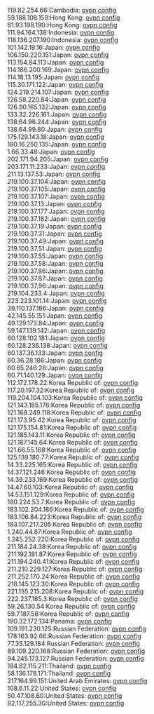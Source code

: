 119.82.254.66:Cambodia: [ovpn config](vpn/119_82_254_66.ovpn)  
59.188.108.159:Hong Kong: [ovpn config](vpn/59_188_108_159.ovpn)  
61.93.198.190:Hong Kong: [ovpn config](vpn/61_93_198_190.ovpn)  
111.94.164.138:Indonesia: [ovpn config](vpn/111_94_164_138.ovpn)  
118.136.207.190:Indonesia: [ovpn config](vpn/118_136_207_190.ovpn)  
101.142.19.16:Japan: [ovpn config](vpn/101_142_19_16.ovpn)  
106.150.220.151:Japan: [ovpn config](vpn/106_150_220_151.ovpn)  
113.154.84.113:Japan: [ovpn config](vpn/113_154_84_113.ovpn)  
114.186.200.169:Japan: [ovpn config](vpn/114_186_200_169.ovpn)  
114.18.13.195:Japan: [ovpn config](vpn/114_18_13_195.ovpn)  
115.30.171.122:Japan: [ovpn config](vpn/115_30_171_122.ovpn)  
124.219.214.107:Japan: [ovpn config](vpn/124_219_214_107.ovpn)  
126.58.220.84:Japan: [ovpn config](vpn/126_58_220_84.ovpn)  
126.90.165.132:Japan: [ovpn config](vpn/126_90_165_132.ovpn)  
133.32.226.161:Japan: [ovpn config](vpn/133_32_226_161.ovpn)  
138.64.96.244:Japan: [ovpn config](vpn/138_64_96_244.ovpn)  
138.64.99.80:Japan: [ovpn config](vpn/138_64_99_80.ovpn)  
175.129.143.18:Japan: [ovpn config](vpn/175_129_143_18.ovpn)  
180.16.250.135:Japan: [ovpn config](vpn/180_16_250_135.ovpn)  
1.66.33.48:Japan: [ovpn config](vpn/1_66_33_48.ovpn)  
202.171.94.205:Japan: [ovpn config](vpn/202_171_94_205.ovpn)  
203.171.11.233:Japan: [ovpn config](vpn/203_171_11_233.ovpn)  
211.13.137.53:Japan: [ovpn config](vpn/211_13_137_53.ovpn)  
219.100.37.104:Japan: [ovpn config](vpn/219_100_37_104.ovpn)  
219.100.37.105:Japan: [ovpn config](vpn/219_100_37_105.ovpn)  
219.100.37.107:Japan: [ovpn config](vpn/219_100_37_107.ovpn)  
219.100.37.13:Japan: [ovpn config](vpn/219_100_37_13.ovpn)  
219.100.37.177:Japan: [ovpn config](vpn/219_100_37_177.ovpn)  
219.100.37.182:Japan: [ovpn config](vpn/219_100_37_182.ovpn)  
219.100.37.19:Japan: [ovpn config](vpn/219_100_37_19.ovpn)  
219.100.37.31:Japan: [ovpn config](vpn/219_100_37_31.ovpn)  
219.100.37.49:Japan: [ovpn config](vpn/219_100_37_49.ovpn)  
219.100.37.51:Japan: [ovpn config](vpn/219_100_37_51.ovpn)  
219.100.37.55:Japan: [ovpn config](vpn/219_100_37_55.ovpn)  
219.100.37.58:Japan: [ovpn config](vpn/219_100_37_58.ovpn)  
219.100.37.86:Japan: [ovpn config](vpn/219_100_37_86.ovpn)  
219.100.37.87:Japan: [ovpn config](vpn/219_100_37_87.ovpn)  
219.100.37.96:Japan: [ovpn config](vpn/219_100_37_96.ovpn)  
219.104.233.4:Japan: [ovpn config](vpn/219_104_233_4.ovpn)  
223.223.101.14:Japan: [ovpn config](vpn/223_223_101_14.ovpn)  
39.110.137.186:Japan: [ovpn config](vpn/39_110_137_186.ovpn)  
42.145.55.151:Japan: [ovpn config](vpn/42_145_55_151.ovpn)  
49.129.173.84:Japan: [ovpn config](vpn/49_129_173_84.ovpn)  
59.147.139.142:Japan: [ovpn config](vpn/59_147_139_142.ovpn)  
60.128.102.181:Japan: [ovpn config](vpn/60_128_102_181.ovpn)  
60.128.236.138:Japan: [ovpn config](vpn/60_128_236_138.ovpn)  
60.137.36.133:Japan: [ovpn config](vpn/60_137_36_133.ovpn)  
60.36.28.186:Japan: [ovpn config](vpn/60_36_28_186.ovpn)  
60.65.246.28:Japan: [ovpn config](vpn/60_65_246_28.ovpn)  
60.71.140.129:Japan: [ovpn config](vpn/60_71_140_129.ovpn)  
112.172.178.22:Korea Republic of: [ovpn config](vpn/112_172_178_22.ovpn)  
117.20.197.32:Korea Republic of: [ovpn config](vpn/117_20_197_32.ovpn)  
119.204.104.103:Korea Republic of: [ovpn config](vpn/119_204_104_103.ovpn)  
121.143.185.176:Korea Republic of: [ovpn config](vpn/121_143_185_176.ovpn)  
121.168.249.118:Korea Republic of: [ovpn config](vpn/121_168_249_118.ovpn)  
121.173.95.42:Korea Republic of: [ovpn config](vpn/121_173_95_42.ovpn)  
121.175.154.81:Korea Republic of: [ovpn config](vpn/121_175_154_81.ovpn)  
121.185.143.11:Korea Republic of: [ovpn config](vpn/121_185_143_11.ovpn)  
121.187.145.64:Korea Republic of: [ovpn config](vpn/121_187_145_64.ovpn)  
121.66.55.168:Korea Republic of: [ovpn config](vpn/121_66_55_168.ovpn)  
125.139.180.77:Korea Republic of: [ovpn config](vpn/125_139_180_77.ovpn)  
14.33.225.165:Korea Republic of: [ovpn config](vpn/14_33_225_165.ovpn)  
14.37.121.246:Korea Republic of: [ovpn config](vpn/14_37_121_246.ovpn)  
14.39.233.169:Korea Republic of: [ovpn config](vpn/14_39_233_169.ovpn)  
14.47.60.103:Korea Republic of: [ovpn config](vpn/14_47_60_103.ovpn)  
14.53.151.129:Korea Republic of: [ovpn config](vpn/14_53_151_129.ovpn)  
180.224.53.7:Korea Republic of: [ovpn config](vpn/180_224_53_7.ovpn)  
183.102.204.186:Korea Republic of: [ovpn config](vpn/183_102_204_186.ovpn)  
183.106.84.223:Korea Republic of: [ovpn config](vpn/183_106_84_223.ovpn)  
183.107.217.205:Korea Republic of: [ovpn config](vpn/183_107_217_205.ovpn)  
1.240.44.87:Korea Republic of: [ovpn config](vpn/1_240_44_87.ovpn)  
1.245.252.220:Korea Republic of: [ovpn config](vpn/1_245_252_220.ovpn)  
211.184.24.38:Korea Republic of: [ovpn config](vpn/211_184_24_38.ovpn)  
211.192.181.87:Korea Republic of: [ovpn config](vpn/211_192_181_87.ovpn)  
211.194.240.41:Korea Republic of: [ovpn config](vpn/211_194_240_41.ovpn)  
211.210.229.127:Korea Republic of: [ovpn config](vpn/211_210_229_127.ovpn)  
211.252.170.24:Korea Republic of: [ovpn config](vpn/211_252_170_24.ovpn)  
218.145.123.30:Korea Republic of: [ovpn config](vpn/218_145_123_30.ovpn)  
221.155.215.208:Korea Republic of: [ovpn config](vpn/221_155_215_208.ovpn)  
222.237.185.3:Korea Republic of: [ovpn config](vpn/222_237_185_3.ovpn)  
59.26.130.54:Korea Republic of: [ovpn config](vpn/59_26_130_54.ovpn)  
59.7.187.58:Korea Republic of: [ovpn config](vpn/59_7_187_58.ovpn)  
190.32.172.134:Panama: [ovpn config](vpn/190_32_172_134.ovpn)  
109.191.230.125:Russian Federation: [ovpn config](vpn/109_191_230_125.ovpn)  
178.163.92.66:Russian Federation: [ovpn config](vpn/178_163_92_66.ovpn)  
77.35.129.184:Russian Federation: [ovpn config](vpn/77_35_129_184.ovpn)  
89.109.220.168:Russian Federation: [ovpn config](vpn/89_109_220_168.ovpn)  
94.245.173.127:Russian Federation: [ovpn config](vpn/94_245_173_127.ovpn)  
184.82.115.211:Thailand: [ovpn config](vpn/184_82_115_211.ovpn)  
58.136.178.171:Thailand: [ovpn config](vpn/58_136_178_171.ovpn)  
217.164.99.151:United Arab Emirates: [ovpn config](vpn/217_164_99_151.ovpn)  
108.6.11.22:United States: [ovpn config](vpn/108_6_11_22.ovpn)  
50.47.108.60:United States: [ovpn config](vpn/50_47_108_60.ovpn)  
82.117.255.30:United States: [ovpn config](vpn/82_117_255_30.ovpn)  
